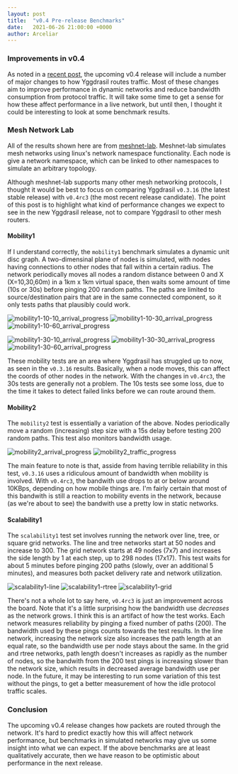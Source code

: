 ```yaml
---
layout: post
title:  "v0.4 Pre-release Benchmarks"
date:   2021-06-26 21:00:00 +0000
author: Arceliar
---
```


### Improvements in v0.4

As noted in a [recent post](2021-06-19-preparing-for-v0-4.md), the upcoming v0.4 release will include a number of major changes to how Yggdrasil routes traffic.
Most of these changes aim to improve performance in dynamic networks and reduce bandwidth consumption from protocol traffic.
It will take some time to get a sense for how these affect performance in a live network, but until then, I thought it could be interesting to look at some benchmark results.

### Mesh Network Lab

All of the results shown here are from [meshnet-lab](https://github.com/mwarning/meshnet-lab). Meshnet-lab simulates mesh networks using linux's network namespace functionality. Each node is give a network namespace, which can be linked to other namespaces to simulate an arbitrary topology.

Although meshnet-lab supports many other mesh networking protocols, I thought it would be best to focus on comparing Yggdrasil `v0.3.16` (the latest stable release) with `v0.4rc3` (the most recent release candidate). The point of this post is to highlight what kind of performance changes we expect to see in the new Yggdrasil release, not to compare Yggdrasil to other mesh routers.

#### Mobility1

If I understand correctly, the `mobility1` benchmark simulates a dynamic unit disc graph. A two-dimensinal plane of nodes is simulated, with nodes having connections to other nodes that fall within a certain radius. The network periodically moves all nodes a random distance between 0 and X (X=10,30,60m) in a 1km x 1km virtual space, then waits some amount of time (10s or 30s) before pinging 200 random paths. The paths are limited to source/destination pairs that are in the same connected component, so it only tests paths that plausibly could work.

![mobility1-10-10_arrival_progress](/assets/images/2021-06-26/mobility1-10-10_arrival_progress.svg)
![mobility1-10-30_arrival_progress](/assets/images/2021-06-26/mobility1-10-30_arrival_progress.svg)
![mobility1-10-60_arrival_progress](/assets/images/2021-06-26/mobility1-10-60_arrival_progress.svg)

![mobility1-30-10_arrival_progress](/assets/images/2021-06-26/mobility1-30-10_arrival_progress.svg)
![mobility1-30-30_arrival_progress](/assets/images/2021-06-26/mobility1-30-30_arrival_progress.svg)
![mobility1-30-60_arrival_progress](/assets/images/2021-06-26/mobility1-30-60_arrival_progress.svg)

These mobility tests are an area where Yggdrasil has struggled up to now, as seen in the `v0.3.16` results. Basically, when a node moves, this can affect the coords of other nodes in the network. With the changes in `v0.4rc3`, the 30s tests are generally not a problem. The 10s tests see some loss, due to the time it takes to detect failed links before we can route around them.

#### Mobility2

The `mobility2` test is essentially a variation of the above. Nodes periodically move a random (increasing) step size with a 15s delay before testing 200 random paths. This test also monitors bandwidth usage.

![mobility2_arrival_progress](/assets/images/2021-06-26/mobility2_arrival_progress.svg)
![mobility2_traffic_progress](/assets/images/2021-06-26/mobility2_traffic_progress.svg)

The main feature to note is that, asside from having terrible reliability in this test, `v0.3.16` uses a ridiculous amount of bandwidth when mobility is involved. With `v0.4rc3`, the bandwith use drops to at or below around 10KBps, depending on how mobile things are. I'm fairly certain that most of this bandwith is still a reaction to mobility events in the network, because (as we're about to see) the bandwith use a pretty low in static networks.

#### Scalability1

The `scalability1` test set involves running the network over line, tree, or square grid networks. The line and tree networks start at 50 nodes and increase to 300. The grid network starts at 49 nodes (7x7) and increases the side length by 1 at each step, up to 298 nodes (17x17). This test waits for about 5 minutes before pinging 200 paths (slowly, over an additional 5 minutes), and measures both packet delivery rate and network utilization.

![scalability1-line](/assets/images/2021-06-26/scalability1-line.svg)
![scalability1-rtree](/assets/images/2021-06-26/scalability1-rtree.svg)
![scalability1-grid](/assets/images/2021-06-26/scalability1-grid.svg)

There's not a whole lot to say here, `v0.4rc3` is just an improvement across the board. Note that it's a little surprising how the bandwidth use *decreases* as the network grows. I think this is an artifact of how the test works. Each network measures reliability by pinging a fixed number of paths (200). The bandwidth used by these pings counts towards the test results. In the line network, increasing the network size also increases the path length at an equal rate, so the bandwidth use per node stays about the same. In the grid and rtree networks, path length doesn't increases as rapidly as the number of nodes, so the bandwith from the 200 test pings is increasing slower than the network size, which results in decreased average bandwidth use per node. In the future, it may be interesting to run some variation of this test without the pings, to get a better measurement of how the idle protocol traffic scales.

### Conclusion

The upcoming v0.4 release changes how packets are routed through the network. It's hard to predict exactly how this will affect network performance, but benchmarks in simulated networks may give us some insight into what we can expect. If the above benchmarks are at least qualitatively accurate, then we have reason to be optimistic about performance in the next release.

